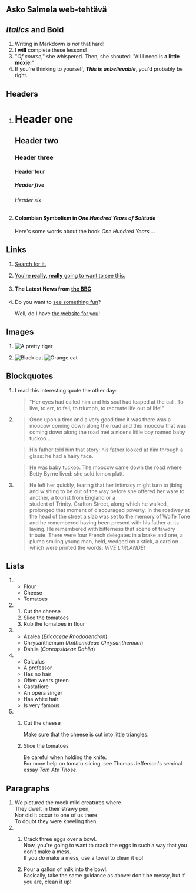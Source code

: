 ## Asko Salmela web-tehtävä

## _Italics_ and **Bold**

1. Writing in Markdown is _not_ that hard!
2. I **will** complete these lessons!
3. "_Of course_," she whispered. Then, she shouted: "All I need is **a little moxie**!"
4. If you're thinking to yourself, **_This is unbelievable_**, you'd probably be right.

## Headers

1.  
    # Header one
    ## Header two
    ### Header three
    #### Header four
    ##### Header five
    ###### Header six
2. 
    #### Colombian Symbolism in _One Hundred Years of Solitude_
    Here's some words about the book _One Hundred Years..._.

## Links

1.  [Search for it.](www.google.com)
2.  [You're **really, really** going to want to see this.](www.dailykitten.com)
3.  #### The Latest News from [the BBC](www.bbc.com/news)
4.  Do you want to [see something fun][a fun place]?

    Well, do I have [the website for you][another fun place]!

    [a fun place]: www.zombo.com
    [another fun place]: www.stumbleupon.com

## Images

1.  ![A pretty tiger](https://upload.wikimedia.org/wikipedia/commons/5/56/Tiger.50.jpg)
2.  
    ![Black cat][Black]
    ![Orange cat][Orange]

    [Black]: https://upload.wikimedia.org/wikipedia/commons/a/a3/81_INF_DIV_SSI.jpg

    [Orange]: http://icons.iconarchive.com/icons/google/noto-emoji-animals-nature/256/22221-cat-icon.png

## Blockquotes

1.  I read this interesting quote the other day:

    > "Her eyes had called him and his soul had leaped at the   call. To live, to err, to fall, to triumph, to recreate life out of life!"
2.  > Once upon a time and a very good time it was there was a moocow coming down along the road and this moocow that was coming down along the road met a nicens little boy named baby tuckoo...

    > His father told him that story: his father looked at him through a glass: he had a hairy face.

    > He was baby tuckoo. The moocow came down the road where Betty Byrne lived: she sold lemon platt.
3.  > He left her quickly, fearing that her intimacy might turn to jibing and 
    wishing to be out of the way before she offered her ware to another, a tourist from England or a   
    student of Trinity. Grafton Street, along which he walked, prolonged that moment of discouraged poverty. In the roadway at the head of the street a slab was set to the memory 
    of Wolfe Tone and he remembered having been present with his father at its laying. He remembered with bitterness that scene of tawdry tribute. There were four French 
    delegates in a brake and one, a plump smiling young man, held, wedged on a stick, a card on which were printed the words: _VIVE L'IRLANDE_!

## Lists

1.  * Flour
    * Cheese
    * Tomatoes
3.  1. Cut the cheese
    2. Slice the tomatoes
    3. Rub the tomatoes in flour  
5.  * Azalea (_Ericaceae Rhododendron_)
    * Chrysanthemum (_Anthemideae Chrysanthemum_)
    * Dahlia (_Coreopsideae Dahlia_)
7.  * Calculus
     * A professor
     * Has no hair
     * Often wears green
    * Castafiore
     * An opera singer
     * Has white hair
     * Is very famous
9.  1. Cut the cheese  
    
        Make sure that the cheese is cut into little triangles.

    2. Slice the tomatoes  
    
        Be careful when holding the knife.  
        For more help on tomato slicing, see Thomas Jefferson's seminal essay _Tom Ate Those_.

## Paragraphs

1.  We pictured the meek mild creatures where  
    They dwelt in their strawy pen,  
    Nor did it occur to one of us there  
    To doubt they were kneeling then.  
2.  1. Crack three eggs over a bowl.  
    Now, you're going to want to crack the eggs in such a way that you don't make a mess.  
    If you _do_ make a mess, use a towel to clean it up!

    2. Pour a gallon of milk into the bowl.  
    Basically, take the same guidance as above: don't be messy, but if you are, clean it up!
